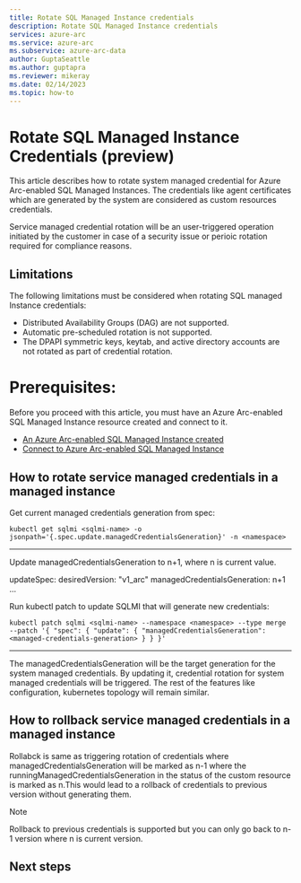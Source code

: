 ```yaml
---
title: Rotate SQL Managed Instance credentials
description: Rotate SQL Managed Instance credentials
services: azure-arc
ms.service: azure-arc
ms.subservice: azure-arc-data
author: GuptaSeattle
ms.author: guptapra
ms.reviewer: mikeray
ms.date: 02/14/2023
ms.topic: how-to
---
```


# Rotate SQL Managed Instance Credentials (preview)

This article describes how to rotate system managed credential for Azure Arc-enabled SQL Managed Instances. The credentials like agent certificates which are generated by the system are considered as custom resources credentials.

Service managed credential rotation will be an user-triggered operation initiated by the customer in case of a security issue or perioic rotation required for compliance reasons.

## Limitations

The following limitations must be considered when rotating SQL managed Instance credentials:

- Distributed Availability Groups (DAG) are not supported.
- Automatic pre-scheduled rotation is not supported.
- The DPAPI symmetric keys, keytab, and active directory accounts are not rotated as part of credential rotation.

# Prerequisites: 
Before you proceed with this article, you must have an Azure Arc-enabled SQL Managed Instance resource created and connect to it.

- [An Azure Arc-enabled SQL Managed Instance created](./create-sql-managed-instance.md)
- [Connect to Azure Arc-enabled SQL Managed Instance](./connect-managed-instance.md)

## How to rotate service managed credentials in a managed instance

Get current managed credentials generation from spec:

```console
kubectl get sqlmi <sqlmi-name> -o jsonpath='{.spec.update.managedCredentialsGeneration}' -n <namespace>
```
---

Update managedCredentialsGeneration to n+1, where n is current value. 

updateSpec:
   desiredVersion: "v1_arc"
   managedCredentialsGeneration: n+1
   ...

Run kubectl patch to update SQLMI that will generate new credentials:

```console
kubectl patch sqlmi <sqlmi-name> --namespace <namespace> --type merge --patch '{ "spec": { "update": { "managedCredentialsGeneration": <managed-credentials-generation> } } }'
```
---

The managedCredentialsGeneration will be the target generation for the system managed credentials. By updating it, credential rotation for system managed credentials will be triggered. The rest of the features like configuration, kubernetes topology will remain similar.


## How to rollback service managed credentials in a managed instance

Rollabck is same as triggering rotation of credentials where managedCredentialsGeneration will be marked as n-1 where the runningManagedCredentialsGeneration in the status of the custom resource is marked as n.This would lead to a rollback of credentials to previous version without generating them.

> [!NOTE]
> Rollback to previous credentials is supported but you can only go back to n-1 version where n is current version. 


## Next steps